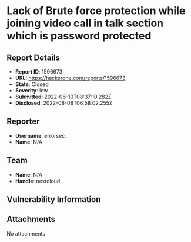 # Lack of Brute force protection while joining video call in talk section which is password protected

## Report Details
- **Report ID**: 1596673
- **URL**: https://hackerone.com/reports/1596673
- **State**: Closed
- **Severity**: low
- **Submitted**: 2022-06-10T08:37:10.282Z
- **Disclosed**: 2022-08-08T06:58:02.255Z

## Reporter
- **Username**: errorsec_
- **Name**: N/A

## Team
- **Name**: N/A
- **Handle**: nextcloud

## Vulnerability Information


## Attachments
No attachments
